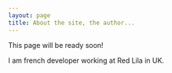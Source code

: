 ```yaml
---
layout: page
title: About the site, the author...
---
```


<div class="message">
  This page will be ready soon!
</div>

I am french developer working at Red Lila in UK.
